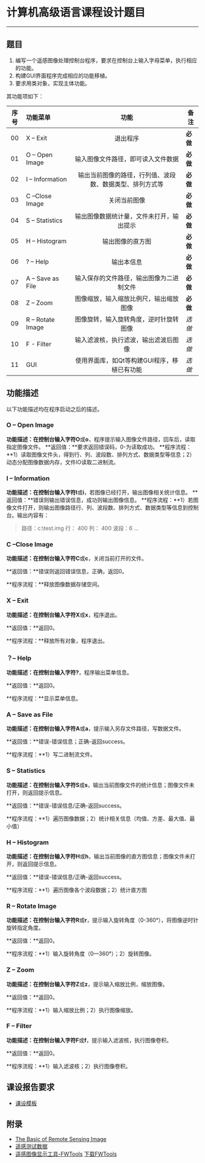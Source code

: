 # 计算机高级语言课程设计题目
---
## 题目
1. 编写一个遥感图像处理控制台程序，要求在控制台上输入字母菜单，执行相应的功能。
2. 构建GUI界面程序完成相应的功能移植。
3. 要求用类对象，实现主体功能。

其功能项如下：

|  序号  | 功能菜单             |              功能              | 备注     |
| :--: | :--------------- | :--------------------------: | ------ |
|  00  | X – Exit         |             退出程序             | **必做** |
|  01  | O – Open Image   |      输入图像文件路径，即可读入文件数据       | **必做** |
|  02  | I – Information  | 输出当前图像的路径，行列值、波段数、数据类型、排列方式等 | **必做** |
|  03  | C –Close Image   |            关闭当前图像            | **必做** |
|  04  | S – Statistics   |     输出图像数据统计量，文件未打开，输出提示     | **必做** |
|  05  | H – Histogram    |           输出图像的直方图           | **必做** |
|  06  | ? – Help         |            输出本信息             | **必做** |
|  07  | A – Save as File |     输入保存的文件路径，输出图像为二进制文件     | **必做**   |
|  08  | Z – Zoom         |     图像缩放，输入缩放比例尺，输出缩放图像      | **必做**   |
|  09  | R – Rotate Image |     图像旋转，输入旋转角度，逆时针旋转图像      | *选做*   |
|  10  | F - Filter       |      输入滤波核，执行滤波，输出滤波后图像      | *选做*   |
|  11  | GUI              |      使用界面库，如Qt等构建GUI程序，移植已有功能| *选做*   |

## 功能描述
以下功能描述均在程序启动之后的描述。

### **O – Open Image**
**功能描述：**在控制台输入字符**O**或**o**，程序提示输入图像文件路径，回车后，读取指定图像文件。
**返回值：**要求返回错误码，0-为读取成功。
**程序流程：**1）读取图像文件头，得到行、列、波段数、排列方式、数据类型等信息；2）动态分配图像数据内存，文件IO读取二进制流。

### **I – Information**
**功能描述：**在控制台输入字符**I**或**i**，若图像已经打开，输出图像相关统计信息。
**返回值：**错误则输出错误信息，成功则输出图像信息。
**程序流程：**1）若图像文件打开，则输出图像路径行、列、波段数、排列方式、数据类型等信息到控制台。输出内容有：
>	路径：c:\test.img
>	行： 400
>	列： 400
>	波段：6
>	…

### **C –Close Image**

**功能描述：**在控制台输入字符**C**或**c**，关闭当前打开的文件。

**返回值：**错误则返回错误信息，正确，返回0。

**程序流程：**释放图像数据存储空间。

### **X – Exit**

**功能描述：**在控制台输入字符**X**或**x**，程序退出。

**返回值：**返回0。

**程序流程：**释放所有对象，程序退出。

### **？– Help**

**功能描述：**在控制台输入字符**?**，程序输出菜单信息。

**返回值：**返回0。

**程序流程：**显示菜单信息。

### **A – Save as File**

**功能描述：**在控制台输入字符**A**或**a**，提示输入另存文件路径，写数据文件。

**返回值：**错误-错误信息；正确-返回success。

**程序流程：**1）写二进制流文件。

### **S – Statistics**

**功能描述：**在控制台输入字符**S**或**s**，输出当前图像文件的统计信息；图像文件未打开，则返回提示信息。

**返回值：**错误-错误信息/正确-返回success。

**程序流程：**1）遍历图像数据；2）统计相关信息（均值、方差、最大值、最小值）

### **H – Histogram**

**功能描述：**在控制台输入字符**H**或**h**，输出当前图像的直方图信息；图像文件未打开，则返回提示信息。

**返回值：**错误-错误信息/正确-返回success。

**程序流程：**1）遍历图像各个波段数据；2）统计直方图

### **R – Rotate Image**

**功能描述：**在控制台输入字符**R**或**r**，提示输入旋转角度（0-360°），将图像逆时针旋转指定角度。

**返回值：**返回0。

**程序流程：**1）输入旋转角度（0—360°）；2）旋转图像。

### **Z – Zoom**

**功能描述：**在控制台输入字符**Z**或**z**，提示输入缩放比例，缩放图像。

**返回值：**返回0。

**程序流程：**1）输入缩放比例；2）执行图像缩放。 

### **F – Filter**

**功能描述：**在控制台输入字符**F**或**f**，提示输入滤波核，执行图像卷积。

**返回值：**返回0。

**程序流程：**1）输入滤波核；2）执行图像卷积。

## 课设报告要求
- [课设模板](refs/Report_Template.doc)

## 附录
- [The Basic of Remote Sensing Image](refs/Basic_RS_Image.docx)
- [遥感测试数据](data/test.rar)
- [遥感图像显示工具-FWTools](/refs/OpenEV_Manual.pptx) [下载FWTools](http://home.gdal.org/fwtools/FWTools247.exe)

